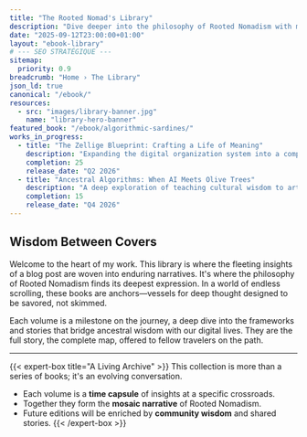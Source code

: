 ```yaml
---
title: "The Rooted Nomad's Library"
description: "Dive deeper into the philosophy of Rooted Nomadism with my books. Each volume expands on the journey from ancestral wisdom to digital horizons."
date: "2025-09-12T23:00:00+01:00"
layout: "ebook-library"
# --- SEO STRATÉGIQUE ---
sitemap:
  priority: 0.9
breadcrumb: "Home › The Library"
json_ld: true
canonical: "/ebook/"
resources:
  - src: "images/library-banner.jpg"
    name: "library-hero-banner"
featured_book: "/ebook/algorithmic-sardines/"
works_in_progress:
  - title: "The Zellige Blueprint: Crafting a Life of Meaning"
    description: "Expanding the digital organization system into a complete life philosophy."
    completion: 25
    release_date: "Q2 2026"
  - title: "Ancestral Algorithms: When AI Meets Olive Trees"
    description: "A deep exploration of teaching cultural wisdom to artificial intelligence."
    completion: 15
    release_date: "Q4 2026"
---
```


## Wisdom Between Covers

Welcome to the heart of my work. This library is where the fleeting insights of a blog post are woven into enduring narratives. It's where the philosophy of Rooted Nomadism finds its deepest expression. In a world of endless scrolling, these books are anchors—vessels for deep thought designed to be savored, not skimmed.

Each volume is a milestone on the journey, a deep dive into the frameworks and stories that bridge ancestral wisdom with our digital lives. They are the full story, the complete map, offered to fellow travelers on the path.

---

{{< expert-box title="A Living Archive" >}}
This collection is more than a series of books; it's an evolving conversation.
- Each volume is a **time capsule** of insights at a specific crossroads.
- Together they form the **mosaic narrative** of Rooted Nomadism.
- Future editions will be enriched by **community wisdom** and shared stories.
{{< /expert-box >}}